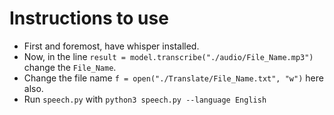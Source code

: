 # Instructions to use

- First and foremost, have whisper installed.
- Now, in the line `result = model.transcribe("./audio/File_Name.mp3")` change the `File_Name`.
- Change the file name `f = open("./Translate/File_Name.txt", "w")` here also.
- Run `speech.py` with `python3 speech.py --language English`
